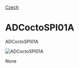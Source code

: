
[Czech](./README.cs.md)
<!--- module --->
# ADCoctoSPI01A
<!--- Emodule --->

<!--- subtitle --->ADCoctoSPI01A<!--- Esubtitle --->

![ADCoctoSPI01A]()

<!--- description --->None<!--- Edescription --->
            